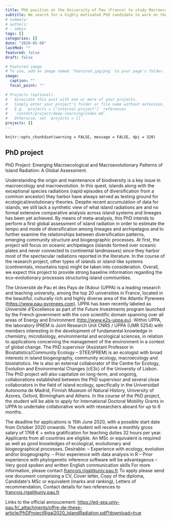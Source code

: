 ```yaml
---
title: PhD position at the University of Pau (France) to study Macroecological and Macroevolutionary Patterns of Island Radiation 
subtitle: We search for a highly motivated PhD candidate to work on the global macroecological/macroevolutionary patterns of island radiation
# summary: 
# authors:
# - admin
tags: []
categories: []
date: "2020-05-08"
lastMod: ""
featured: false
draft: false

# Featured image
# To use, add an image named `featured.jpg/png` to your page's folder. 
image:
  caption: ""
  focal_point: ""

# Projects (optional).
#   Associate this post with one or more of your projects.
#   Simply enter your project's folder or file name without extension.
#   E.g. `projects = ["internal-project"]` references 
#   `content/project/deep-learning/index.md`.
#   Otherwise, set `projects = []`.
projects: []
---
```


```{r setup, include=FALSE}
knitr::opts_chunk$set(warning = FALSE, message = FALSE, dpi = 320)
```


## PhD project

PhD Project: Emerging Macroecological and Macroevolutionary Patterns of Island Radiation: A Global Assessment.

Understanding the origin and maintenance of biodiversity is a key issue in macroecology and macroevolution. In this quest, islands along with the exceptional species radiations (rapid episodes of diversification from a common ancestor) they harbor have always served as testing ground for ecological/evolutionary theories. Despite recent accumulation of data for islands, we still lack a synthetic view of what island radiations are and no formal extensive comparative analysis across island systems and lineages has been yet achieved. By means of meta-analysis, this PhD intends to perform a first global assessment of island radiation in order to estimate the tempo and mode of diversification among lineages and archipelagos and to further examine the relationships between diversification patterns, emerging community structure and biogeographic processes. At first, the project will focus on oceanic archipelagos (islands formed over oceanic plates and never connected to continental landmasses) since they harbor most of the spectacular radiations reported in the literature. In the course of the research project, other types of islands or island-like systems (continentals, mountains tops) might be taken into consideration. Overall, we expect this project to provide strong baseline information regarding the eco-evolutionary processes structuring island communities.

The Université de Pau et des Pays de l’Adour (UPPA) is a leading research and teaching university, among the top 20 universities in France, located in the beautiful, culturally rich and highly diverse area of the Atlantic Pyrenees (https://www.pau-pyrenees.com). UPPA has been recently labeled as Université d'Excellence as part of the Future Investments program launched by the French government with the core scientific domain spanning over all areas of Energy and Environment (http://www.e2s-uppa.eu). Within UPPA, the laboratory IPREM is Joint Research Unit CNRS / UPPA (UMR 5254) with members interesting in the development of fundamental knowledge in chemistry, microbiology, environmental and ecological sciences, in relation to applications concerning the management of the environment in a context of global change. The PhD supervisor (Assistant Professor in Biostatistics/Community Ecology – STEE/IPREM) is an ecologist with broad interests in island biogeography, community ecology, macroecology and biostatistics. He is also an external collaborator of the Centre for Ecology, Evolution and Environmental Changes (cE3c) of the University of Lisbon. The PhD project will also capitalize on long-term, and ongoing, collaborations established between the PhD supervisor and several close collaborators in the field of island ecology, specifically in the Universidad Autónoma de Madrid, Finnish Museum of Natural History, University of Azores, Oxford, Birmingham and Athens. In the course of the PhD project, the student will be able to apply for International Doctoral Mobility Grants in UPPA to undertake collaborative work with researchers aboard for up to 6 months.

The deadline for applications is 15th June 2020, with a possible start date from October 2020 onwards. The student will receive a monthly gross salary of 1768 € + extra gratification for teaching duties 32 hours per year. Applicants from all countries are eligible. An MSc or equivalent is required as well as good knowledges of ecological, evolutionary and biogeographical processes.
Desirable:
– Experience with ecology, evolution and/or biogeography.
– Prior experience with data analysis in R
– Prior experience with phylogenetic inference software will be advantageous
– Very good spoken and written English communication skills
For more information, please contact françois.rigal@univ.pau.fr
To apply please send one document comprising a CV, Cover letter, Copy of the diploma, Candidate's MSc or equivalent (marks and ranking), Letters of recommendation, Contact details for two references to françois.rigal@univ.pau.fr

Links to the official annoucement: https://ed-sea.univ-pau.fr/_attachments/offre-de-these-article/PhDProjectRigal2020_IslandRadiation.pdf?download=true







